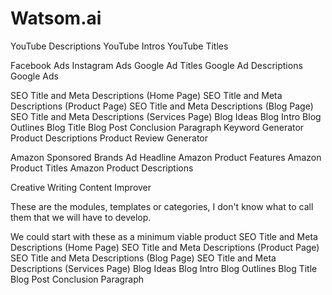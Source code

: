 # Watsom.ai

YouTube Descriptions
YouTube Intros
YouTube Titles



Facebook Ads
Instagram Ads
Google Ad Titles
Google Ad Descriptions
Google Ads



SEO Title and Meta Descriptions (Home Page)
SEO Title and Meta Descriptions (Product Page)
SEO Title and Meta Descriptions (Blog Page)
SEO Title and Meta Descriptions (Services Page)
Blog Ideas
Blog Intro
Blog Outlines
Blog Title
Blog Post Conclusion Paragraph
Keyword Generator
Product Descriptions
Product Review Generator



Amazon Sponsored Brands Ad Headline
Amazon Product Features
Amazon Product Titles
Amazon Product Descriptions



Creative Writing
Content Improver

These are the modules, templates or categories, I don't know what to call them that we will have to develop.

We could start with these as a minimum viable product SEO Title and Meta Descriptions (Home Page)
SEO Title and Meta Descriptions (Product Page)
SEO Title and Meta Descriptions (Blog Page)
SEO Title and Meta Descriptions (Services Page)
Blog Ideas
Blog Intro
Blog Outlines
Blog Title
Blog Post Conclusion Paragraph

